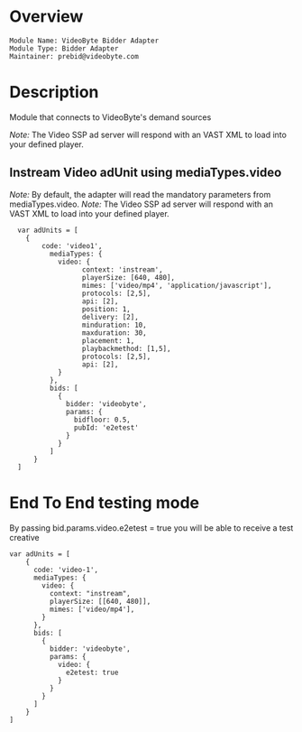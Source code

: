 # Overview

```
Module Name: VideoByte Bidder Adapter
Module Type: Bidder Adapter
Maintainer: prebid@videobyte.com
```

# Description

Module that connects to VideoByte's demand sources

*Note:* The Video SSP ad server will respond with an VAST XML to load into your defined player.

## Instream Video adUnit using mediaTypes.video
*Note:* By default, the adapter will read the mandatory parameters from mediaTypes.video.
*Note:* The Video SSP ad server will respond with an VAST XML to load into your defined player.
```
  var adUnits = [
    {
        code: 'video1',
          mediaTypes: {
            video: {
                  context: 'instream',
                  playerSize: [640, 480],
                  mimes: ['video/mp4', 'application/javascript'],
                  protocols: [2,5],
                  api: [2],
                  position: 1,
                  delivery: [2],
                  minduration: 10,
                  maxduration: 30,
                  placement: 1,
                  playbackmethod: [1,5],
                  protocols: [2,5],
                  api: [2],
            }
          },
          bids: [
            {
              bidder: 'videobyte',
              params: {
                bidfloor: 0.5,
                pubId: 'e2etest'
              }
            }
          ]
      }
  ]
```

# End To End testing mode
By passing bid.params.video.e2etest = true you will be able to receive a test creative

```
var adUnits = [
    {
      code: 'video-1',
      mediaTypes: {
        video: {
          context: "instream",
          playerSize: [[640, 480]],
          mimes: ['video/mp4'],
        }
      },
      bids: [
        {
          bidder: 'videobyte',
          params: {
            video: {
              e2etest: true
            }
          }
        }
      ]
    }
]
```
